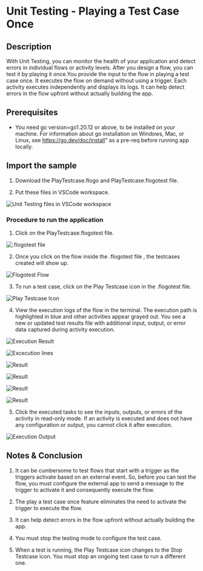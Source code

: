 # Unit Testing - Playing a Test Case Once

## Description

With Unit Testing, you can monitor the health of your application and detect errors in individual flows or activity levels. After you design a flow, you can test it by playing it once.You provide the input to the flow in playing a test case once. It executes the flow on demand without using a trigger. Each activity executes independently and displays its logs. It can help detect errors in the flow upfront without actually building the app.

## Prerequisites

* You need go version=go1.20.12 or above, to be installed on your machine. For information about go installation on Windows, Mac, or Linux, see https://go.dev/doc/install" as a pre-req before running app locally.


## Import the sample

1. Download the PlayTestcase.flogo and PlayTestcase.flogotest file.

2. Put these files in VSCode workspace.

![Unit Testing files in VSCode workspace](../../import-screenshots/VSCode-UT/PlayTC-UT/import.png)



### Procedure to run the application

1. Click on the PlayTestcase.flogotest file.

![.flogotest file](../../import-screenshots/VSCode-UT/PlayTC-UT/flogotestfile.png)

2. Once you click on the flow inside the .flogotest file , the testcases created will show up.

![Flogotest Flow](../../import-screenshots/VSCode-UT/PlayTC-UT/flogotestflow.png)

3. To run a test case, click on the Play Testcase icon in the .flogotest file.

![Play Testcase Icon](../../import-screenshots/VSCode-UT/PlayTC-UT/playtestcaseicon.png)

4. View the execution logs of the flow in the terminal. The execution path is highlighted in blue and other activities appear grayed out. You see a new or updated test results file with additional input, output, or error data captured during activity execution.
 
![Execution Result](../../import-screenshots/VSCode-UT/PlayTC-UT/executionresult.png)

![Excecution lines](../../import-screenshots/VSCode-UT/PlayTC-UT/excecutionlines.png)

![Result ](../../import-screenshots/VSCode-UT/PlayTC-UT/1.png)

![Result ](../../import-screenshots/VSCode-UT/PlayTC-UT/2.png)

![Result ](../../import-screenshots/VSCode-UT/PlayTC-UT/3.png)

![Result ](../../import-screenshots/VSCode-UT/PlayTC-UT/4.png)


5. Click the executed tasks to see the inputs, outputs, or errors of the activity in read-only mode. If an activity is executed and does not have any configuration or output, you cannot click it after execution.

![Execution Output ](../../import-screenshots/VSCode-UT/PlayTC-UT/executionoutput.png)



## Notes & Conclusion

1. It can be cumbersome to test flows that start with a trigger as the triggers activate based on an external event. So, before you can test the flow, you must configure the external app to send a message to the trigger to activate it and consequently execute the flow.

2. The play a test case once feature eliminates the need to activate the trigger to execute the flow.

3. It can help detect errors in the flow upfront without actually building the app.

4. You must stop the testing mode to configure the test case.

5. When a test is running, the Play Testcase icon changes to the Stop Testcase icon. You must stop an ongoing test case to run a different one.

